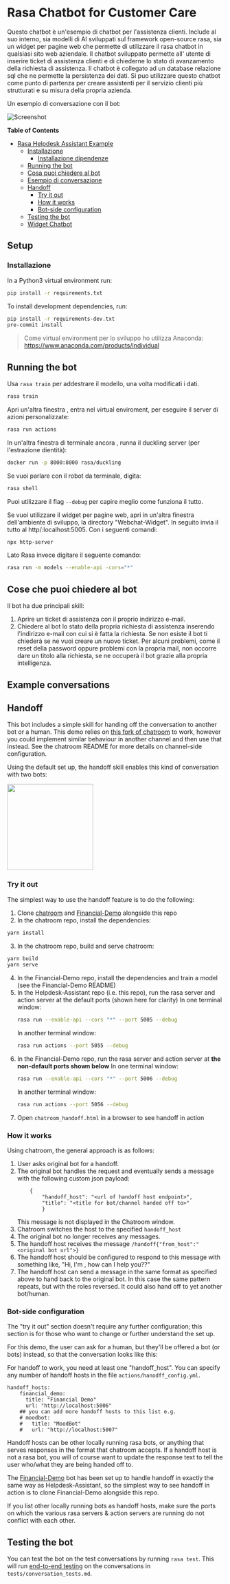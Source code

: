 # Rasa Chatbot for Customer Care 

Questo chatbot è un'esempio di chatbot per l'assistenza clienti. Include al suo interno, sia modelli di AI sviluppati sul framework open-source rasa, sia un widget per pagine web che permette di utilizzare il rasa chatbot in qualsiasi sito web aziendale. Il chatbot sviluppato permette all' utente di inserire ticket di assistenza clienti e  di chiederne lo stato di avanzamento della richiesta di assistenza. Il chatbot è collegato ad un database relazione sql che ne permette la persistenza dei dati.
Si puo utilizzare questo chatbot come punto di partenza per creare assistenti per il servizio clienti più strutturati e su misura della propria azienda.


Un esempio di conversazione con il bot:

![Screenshot](./Example/esempio.png?raw=true)


<!-- START doctoc generated TOC please keep comment here to allow auto update -->
<!-- DON'T EDIT THIS SECTION, INSTEAD RE-RUN doctoc TO UPDATE -->
**Table of Contents**

- [Rasa Helpdesk Assistant Example](#rasa-helpdesk-assistant-example)
  - [Installazione](#setup)
    - [Installazione dipendenze](#installazione)
  - [Running the bot](#running-the-bot)
  - [Cosa puoi chiedere al bot](#things-you-can-ask-the-bot)
  - [Esempio di conversazione](#example-conversations)
  - [Handoff](#handoff)
    - [Try it out](#try-it-out)
    - [How it works](#how-it-works)
    - [Bot-side configuration](#bot-side-configuration)
  - [Testing the bot](#testing-the-bot)
  - [Widget Chatbot](#notes-on-chatroom)

<!-- END doctoc generated TOC please keep comment here to allow auto update -->

## Setup

### Installazione

In a Python3 virtual environment run:

```bash
pip install -r requirements.txt
```

To install development dependencies, run:

```bash
pip install -r requirements-dev.txt
pre-commit install
```

>Come virtual environment per lo sviluppo ho utilizza Anaconda: https://www.anaconda.com/products/individual


## Running the bot

Usa `rasa train` per addestrare il modello, una volta modificati i dati.

```bash
rasa train
```

Apri un'altra finestra , entra nel virtual enviroment, per eseguire il server di azioni personalizzate:

```bash
rasa run actions
```

In un'altra finestra di terminale ancora , runna il  duckling server (per l'estrazione dientità):

```bash
docker run -p 8000:8000 rasa/duckling
```

Se vuoi parlare con il robot da terminale, digita:

```bash
rasa shell 
```

Puoi utilizzare il flag  `--debug` per capire meglio come funziona il tutto. 

Se vuoi utilizzare il widget per pagine web, apri in un'altra finestra dell'ambiente di sviluppo, la directory "Webchat-Widget". 
In seguito invia il tutto al  http/:localhost:5005. Con i seguenti comandi:

```bash
npx http-server
```

Lato Rasa invece digitare il seguente comando:

```bash
rasa run -m models --enable-api -cors="*"
```



## Cose che puoi chiedere al bot

Il bot ha due principali skill:
1. Aprire un ticket di assistenza con il proprio indirizzo e-mail.
2. Chiedere al bot lo stato della propria richiesta di assistenza inserendo l'indirizzo e-mail con cui si è fatta la richiesta. Se non esiste il bot ti chiederà se ne vuoi creare un nuovo ticket.
Per alcuni problemi, come il reset della password oppure problemi con la propria mail, non occorre dare un titolo alla richiesta, se ne occuperà il bot grazie alla propria intelligenza.



## Example conversations





## Handoff

This bot includes a simple skill for handing off the conversation to another bot or a human.
This demo relies on [this fork of chatroom](https://github.com/RasaHQ/chatroom) to work, however you
could implement similar behaviour in another channel and then use that instead. See the chatroom README for
more details on channel-side configuration.


Using the default set up, the handoff skill enables this kind of conversation with two bots:

<img src="./handoff.gif" width="200">

### Try it out

The simplest way to use the handoff feature is to do the following:

1. Clone [chatroom](https://github.com/RasaHQ/chatroom) and [Financial-Demo](https://github.com/RasaHQ/Financial-Demo) alongside this repo
2. In the chatroom repo, install the dependencies:
```bash
yarn install
```
3. In the chatroom repo, build and serve chatroom:
```bash
yarn build
yarn serve
```
4. In the Financial-Demo repo, install the dependencies and train a model (see the Financial-Demo README)
5. In the Helpdesk-Assistant repo (i.e. this repo), run the rasa server and action server at the default ports (shown here for clarity)
   In one terminal window:
    ```bash
    rasa run --enable-api --cors "*" --port 5005 --debug
    ```
    In another terminal window:
    ```bash
    rasa run actions --port 5055 --debug
    ```
6. In the Financial-Demo repo, run the rasa server and action server at **the non-default ports shown below**
   In one terminal window:
    ```bash
    rasa run --enable-api --cors "*" --port 5006 --debug
    ```
    In another terminal window:
    ```bash
    rasa run actions --port 5056 --debug
    ```
7. Open `chatroom_handoff.html` in a browser to see handoff in action


### How it works

Using chatroom, the general approach is as follows:

1. User asks original bot for a handoff.
2. The original bot handles the request and eventually
   sends a message with the following custom json payload:
    ```
        {
            "handoff_host": "<url of handoff host endpoint>",
            "title": "<title for bot/channel handed off to>"
            }
    ```
    This message is not displayed in the Chatroom window.
3. Chatroom switches the host to the specified `handoff_host`
4. The original bot no longer receives any messages.
5. The handoff host receives the message `/handoff{"from_host":"<original bot url">}`
6. The handoff host should be configured to respond to this message with something like,
   "Hi, I'm <so and so>, how can I help you??"
7. The handoff host can send a message in the same format as specified above to hand back to the original bot.
   In this case the same pattern repeats, but with
   the roles reversed. It could also hand off to yet another bot/human.

### Bot-side configuration

The "try it out" section doesn't require any further configuration; this section is for those
who want to change or further understand the set up.

For this demo, the user can ask for a human, but they'll be offered a bot (or bots) instead,
so that the conversation looks like this:


For handoff to work, you need at least one "handoff_host". You can specify any number of handoff hosts in the file `actions/hanodff_config.yml`.
```
handoff_hosts:
    financial_demo:
      title: "Financial Demo"
      url: "http://localhost:5006"
    ## you can add more handoff hosts to this list e.g.
    # moodbot:
    #   title: "MoodBot"
    #   url: "http://localhost:5007"
```

Handoff hosts can be other locally running rasa bots, or anything that serves responses in the format that chatroom
accepts. If a handoff host is not a rasa bot, you will of course want to update the response text to tell the user
who/what they are being handed off to.

The [Financial-Demo](https://github.com/RasaHQ/Financial-Demo) bot has been set up to handle handoff in exactly the same way as Helpdesk-Assistant,
so the simplest way to see handoff in action is to clone Financial-Demo alongside this repo.

If you list other locally running bots as handoff hosts, make sure the ports on which the various rasa servers & action servers are running do not conflict with each other.


## Testing the bot

You can test the bot on the test conversations by running  `rasa test`.
This will run [end-to-end testing](https://rasa.com/docs/rasa/user-guide/testing-your-assistant/#end-to-end-testing) on the conversations in `tests/conversation_tests.md`.

